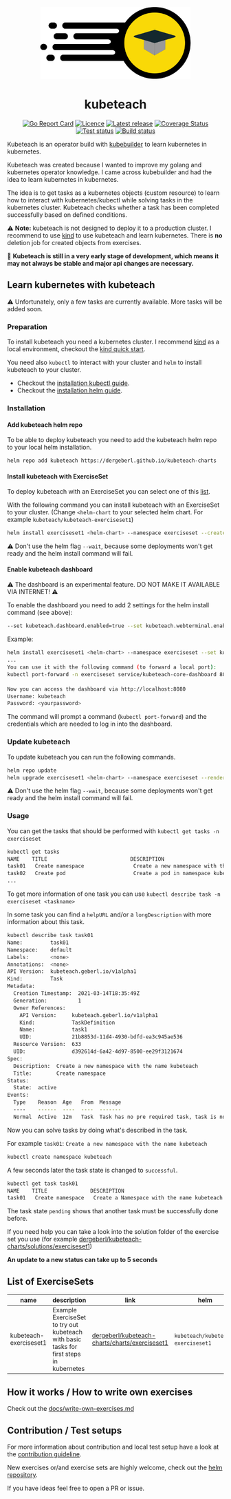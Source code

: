 <div align="center">
<img src="./img/logo.svg" alt="kubeteach logo" title="kubeteach" width="350px" align=""/>

# kubeteach

[![Go Report Card](https://goreportcard.com/badge/github.com/dergeberl/kubeteach)](https://goreportcard.com/report/github.com/dergeberl/kubeteach)
[![Licence](https://img.shields.io/github/license/dergeberl/kubeteach)](https://github.com/dergeberl/kubeteach/blob/main/LICENSE)
[![Latest release](https://img.shields.io/github/v/release/dergeberl/kubeteach?include_prereleases)](https://github.com/dergeberl/kubeteach/releases)
[![Coverage Status](https://coveralls.io/repos/github/dergeberl/kubeteach/badge.svg?branch=main)](https://coveralls.io/github/dergeberl/kubeteach?branch=main)
[![Test status](https://img.shields.io/github/actions/workflow/status/dergeberl/kubeteach/tests.yaml?branch=main&label=test)](https://github.com/dergeberl/kubeteach/actions?query=branch%3Amain++workflow%3Atests++)
[![Build status](https://img.shields.io/github/actions/workflow/status/dergeberl/kubeteach/build.yaml?branch=main)](https://github.com/dergeberl/kubeteach/actions?query=branch%3Amain++workflow%3Abuild++)

</div>


Kubeteach is an operator build with [kubebuilder](https://github.com/kubernetes-sigs/kubebuilder) to learn kubernetes in kubernetes.

Kubeteach was created because I wanted to improve my golang and kubernetes operator knowledge. I came across kubebuilder and had the idea to learn kubernetes in kubernetes.

The idea is to get tasks as a kubernetes objects (custom resource) to learn how to interact with kubernetes/kubectl while solving tasks in the kubernetes cluster.
Kubeteach checks whether a task has been completed successfully based on defined conditions.

:warning: **Note:** kubeteach is not designed to deploy it to a production cluster. I recommend to use [kind](https://kind.sigs.k8s.io/) to use kubeteach and learn kubernetes. There is **no** deletion job for created objects from exercises.

:construction: **Kubeteach is still in a very early stage of development, which means it may not always be stable and major api changes are necessary.**

## Learn kubernetes with kubeteach

:warning: Unfortunately, only a few tasks are currently available. More tasks will be added soon.

### Preparation

To install kubeteach you need a kubernetes cluster. I recommend [kind](https://kind.sigs.k8s.io/) as a local environment, checkout the [kind quick start](https://kind.sigs.k8s.io/docs/user/quick-start/).

You need also `kubectl` to interact with your cluster and `helm` to install kubeteach to your cluster. 
- Checkout the [installation kubectl guide](https://kubernetes.io/de/docs/tasks/tools/install-kubectl/).
- Checkout the [installation helm guide](https://helm.sh/docs/intro/install/).


### Installation

#### Add kubeteach helm repo

To be able to deploy kubeteach you need to add the kubeteach helm repo to your local helm installation. 

```bash
helm repo add kubeteach https://dergeberl.github.io/kubeteach-charts
```


#### Install kubeteach with ExerciseSet

To deploy kubeteach with an ExerciseSet you can select one of this [list](#list-of-exercisesets).

With the following command you can install kubeteach with an ExerciseSet to your cluster. (Change `<helm-chart` to your selected helm chart. For example `kubeteach/kubeteach-exerciseset1`) 
```bash
helm install exerciseset1 <helm-chart> --namespace exerciseset --create-namespace --render-subchart-notes
```

:warning: Don't use the helm flag `--wait`, because some deployments won't get ready and the helm install command will fail.


#### Enable kubeteach dashboard

:warning: The dashboard is an experimental feature. DO NOT MAKE IT AVAILABLE VIA INTERNET! :warning:

To enable the dashboard you need to add  2 settings for the helm install command (see above):
```bash
--set kubeteach.dashboard.enabled=true --set kubeteach.webterminal.enabled=true
```

Example:
```bash
helm install exerciseset1 <helm-chart> --namespace exerciseset --set kubeteach.dashboard.enabled=true --set kubeteach.webterminal.enabled=true --render-subchart-notes
...
You can use it with the following command (to forward a local port):
kubectl port-forward -n exerciseset service/kubeteach-core-dashboard 8080:80

Now you can access the dashboard via http://localhost:8080
Username: kubeteach
Password: <yourpassword>
```

The command will prompt a command (`kubectl port-forward`) and the credentials which are needed to log in into the dashboard.

### Update kubeteach

To update kubeteach you can run the following commands.
```bash
helm repo update
helm upgrade exerciseset1 <helm-chart> --namespace exerciseset --render-subchart-notes

```

:warning: Don't use the helm flag `--wait`, because some deployments won't get ready and the helm install command will fail.


### Usage

You can get the tasks that should be performed with `kubectl get tasks -n exerciseset`

```bash
kubectl get tasks
NAME    TITLE                           DESCRIPTION                                                                                                          STATUS
task01   Create namespace                Create a new namespace with the name kubeteach                                                                           active
task02   Create pod                      Create a pod in namespace kubeteach, name it pod1 and use nginx:latest as image                                         pending
...
```

To get more information of one task you can use `kubectl describe task -n exerciseset <taskname>`

In some task you can find a `helpURL` and/or a `longDescription` with more information about this task.

```bash
kubectl describe task task01   
Name:         task01
Namespace:    default
Labels:       <none>
Annotations:  <none>
API Version:  kubeteach.geberl.io/v1alpha1
Kind:         Task
Metadata:
  Creation Timestamp:  2021-03-14T18:35:49Z
  Generation:          1
  Owner References:
    API Version:     kubeteach.geberl.io/v1alpha1
    Kind:            TaskDefinition
    Name:            task1
    UID:             21b8853d-11d4-4930-bdfd-ea3c945ae536
  Resource Version:  633
  UID:               d392614d-6a42-4d97-8500-ee29f3121674
Spec:
  Description:  Create a new namespace with the name kubeteach
  Title:        Create namespace
Status:
  State:  active
Events:
  Type    Reason  Age   From  Message
  ----    ------  ----  ----  -------
  Normal  Active  12m   Task  Task has no pre required task, task is now active
```

Now you can solve tasks by doing what's described in the task.

For example `task01`: `Create a new namespace with the name kubeteach`

```bash
kubectl create namespace kubeteach
```

A few seconds later the task state is changed to `successful`.

```bash
kubectl get task task01            
NAME    TITLE              DESCRIPTION                                  STATUS
task01   Create namespace   Create a Namespace with the name kubeteach   successful
```

The task state `pending` shows that another task must be successfully done before.

If you need help you can take a look into the solution folder of the exercise set you use (for example [dergeberl/kubeteach-charts/solutions/exerciseset1](https://github.com/dergeberl/kubeteach-charts/tree/main/solutions/exerciseset1))

**An update to a new status can take up to 5 seconds**

## List of ExerciseSets

| name                   | description                                                                             | link                                                                                                                          | helm                               |
|------------------------|-----------------------------------------------------------------------------------------|-------------------------------------------------------------------------------------------------------------------------------|------------------------------------|
| kubeteach-exerciseset1 | Example ExerciseSet to try out kubeteach with basic tasks for first steps in kubernetes | [dergeberl/kubeteach-charts/charts/exerciseset1](https://github.com/dergeberl/kubeteach-charts/tree/main/charts/exerciseset1) | `kubeteach/kubeteach-exerciseset1` |

## How it works / How to write own exercises

Check out the [docs/write-own-exercises.md](docs/write-own-exercises.md)

## Contribution / Test setups

For more information about contribution and local test setup have a look at the [contribution guideline](CONTRIBUTING.md).

New exercises or/and exercise sets are highly welcome, check out the [helm repository](https://github.com/dergeberl/kubeteach-charts).

If you have ideas feel free to open a PR or issue.
